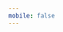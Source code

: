 ```yaml
---
mobile: false
---
```



<!-- <code src='./demo/dymic.tsx'></code> -->

<!-- <code src='./demo/defaultChange.tsx'></code> -->

<!-- <code src='./test/bigJson.tsx'></code> -->

<!-- <code src='./test/bind.tsx'></code> -->

<!-- <code src='./test/list.tsx'></code> -->